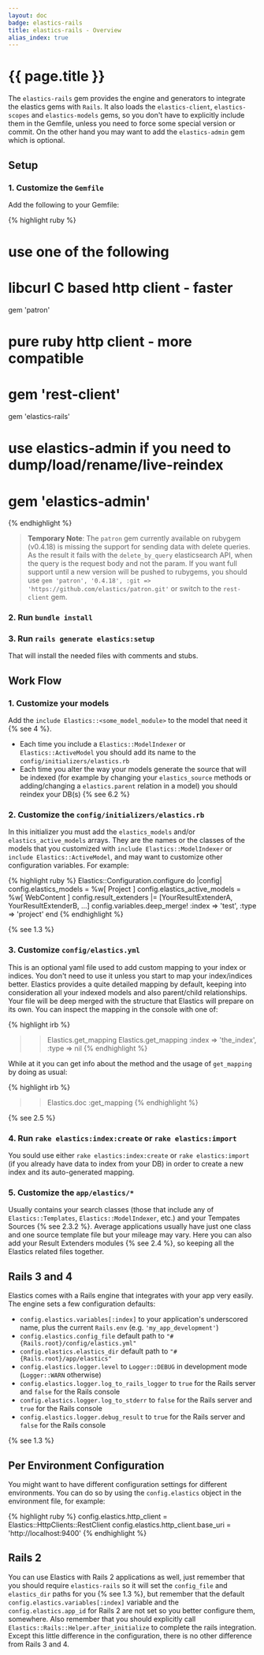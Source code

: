 ```yaml
---
layout: doc
badge: elastics-rails
title: elastics-rails - Overview
alias_index: true
---
```


# {{ page.title }}

The `elastics-rails` gem provides the engine and generators to integrate the elastics gems with `Rails`. It also loads the `elastics-client`, `elastics-scopes` and `elastics-models` gems, so you don't have to explicitly include them in the Gemfile, unless you need to force some special version or commit. On the other hand you may want to add the `elastics-admin` gem which is optional.

## Setup

### 1. Customize the `Gemfile`

Add the following to your Gemfile:

{% highlight ruby %}
# use one of the following
# libcurl C based http client - faster
gem 'patron'
# pure ruby http client - more compatible
# gem 'rest-client'
gem 'elastics-rails'
# use elastics-admin if you need to dump/load/rename/live-reindex
# gem 'elastics-admin'
{% endhighlight %}

> __Temporary Note__: The `patron` gem currently available on rubygem (v0.4.18) is missing the support for sending data with delete queries. As the result it fails with the `delete_by_query` elasticsearch API, when the query is the request body and not the param. If you want full support until a new version will be pushed to rubygems, you should use `gem 'patron', '0.4.18', :git => 'https://github.com/elastics/patron.git'` or switch to the `rest-client` gem.

### 2. Run `bundle install`

### 3. Run `rails generate elastics:setup`

That will install the needed files with comments and stubs.

## Work Flow

### 1. Customize your models

Add the `include Elastics::<some_model_module>` to the model that need it {% see 4 %}.

- Each time you include a `Elastics::ModelIndexer` or `Elastics::ActiveModel` you should add its name to the `config/initializers/elastics.rb`
- Each time you alter the way your models generate the source that will be indexed (for example by changing your `elastics_source` methods or adding/changing a `elastics.parent` relation in a model) you should reindex your DB(s) {% see 6.2 %}

### 2. Customize the `config/initializers/elastics.rb`

In this initializer you must add the `elastics_models` and/or `elastics_active_models` arrays. They are the names or the classes of the models that you customized with `include Elastics::ModelIndexer` or `include Elastics::ActiveModel`, and may want to customize other configuration variables. For example:

{% highlight ruby %}
Elastics::Configuration.configure do |config|
  config.elastics_models = %w[ Project ]
  config.elastics_active_models = %w[ WebContent ]
  config.result_extenders |= [YourResultExtenderA, YourResultExtenderB, ...]
  config.variables.deep_merge! :index => 'test',
                               :type  => 'project'
end
{% endhighlight %}

{% see 1.3 %}

### 3. Customize `config/elastics.yml`

This is an optional yaml file used to add custom mapping to your index or indices. You don't need to use it unless you start to map your index/indices better. Elastics provides a quite detailed mapping by default, keeping into consideration all your indexed models and also parent/child relationships. Your file will be deep merged with the structure that Elastics will prepare on its own. You can inspect the mapping in the console with one of:

{% highlight irb %}
>> Elastics.get_mapping
>> Elastics.get_mapping :index => 'the_index', :type => nil
{% endhighlight %}


While at it you can get info about the method and the usage of `get_mapping` by doing as usual:

{% highlight irb %}
>> Elastics.doc :get_mapping
{% endhighlight %}

{% see 2.5 %}

### 4. Run `rake elastics:index:create` or `rake elastics:import`

You sould use either `rake elastics:index:create` or `rake elastics:import` (if you already have data to index from your DB) in order to create a new index and its auto-generated mapping.

### 5. Customize the `app/elastics/*`

Usually contains your search classes (those that include any of `Elastics::Templates`, `Elastics::ModelIndexer`, etc.) and your Tempates Sources {% see 2.3.2 %}. Average applications usually have just one class and one source template file but your mileage may vary. Here you can also add your Result Extenders modules {% see 2.4 %}, so keeping all the Elastics related files together.

## Rails 3 and 4

Elastics comes with a Rails engine that integrates with your app very easily. The engine sets a few configuration defaults:

 * `config.elastics.variables[:index]` to your application's underscored name, plus the current `Rails.env` (e.g. `'my_app_development'`)
 * `config.elastics.config_file` default path to `"#{Rails.root}/config/elastics.yml"`
 * `config.elastics.elastics_dir` default path to `"#{Rails.root}/app/elastics"`
 * `config.elastics.logger.level` to `Logger::DEBUG` in development mode (`Logger::WARN` otherwise)
 * `config.elastics.logger.log_to_rails_logger` to `true` for the Rails server and `false` for the Rails console
 * `config.elastics.logger.log_to_stderr` to `false` for the Rails server and `true` for the Rails console
 * `config.elastics.logger.debug_result` to `true` for the Rails server and `false` for the Rails console

{% see 1.3 %}

## Per Environment Configuration

You might want to have different configuration settings for different environments. You can do so by using the `config.elastics` object in the environment file, for example:

{% highlight ruby %}
config.elastics.http_client          = Elastics::HttpClients::RestClient
config.elastics.http_client.base_uri = 'http://localhost:9400'
{% endhighlight %}

## Rails 2

You can use Elastics with Rails 2 applications as well, just remember that you should require `elastics-rails` so it will set the `config_file` and `elastics_dir` paths for you {% see 1.3 %}, but remember that the default `config.elastics.variables[:index]` variable and the `config.elastics.app_id` for Rails 2 are not set so you better configure them, somewhere. Also remember that you should explicitly call `Elastics::Rails::Helper.after_initialize` to complete the rails integration. Except this little difference in the configuration, there is no other difference from Rails 3 and 4.

